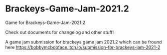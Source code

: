 # Brackeys-Game-Jam-2021.2
 Game for Brackeys-Game-Jam-2021.2
 
 Check out documents for changelog and other stuff!

 A game jam submission for brackeys game jam 2021.2 which can be fround here https://bobbymcbobface.itch.io/submission-for-brackeys-jam-2021-2

